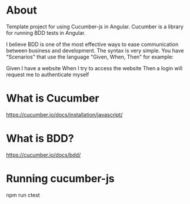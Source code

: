 # About

Template project for using Cucumber-js in Angular.  Cucumber is a library for running BDD tests in Angular.

I believe BDD is one of the most effective ways to ease communication between business and development.  The syntax is very simple.  You have "Scenarios" that use the language "Given, When, Then" for example:

Given I have a website
When I try to access the website
Then a login will request me to authenticate myself

# What is Cucumber

https://cucumber.io/docs/installation/javascript/

# What is BDD?

https://cucumber.io/docs/bdd/

# Running cucumber-js

npm run ctest